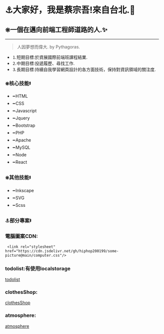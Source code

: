# &#9875;大家好，我是蔡宗吾!來自台北.&#127756;
## &#9096;一個在邁向前端工程師道路的人.&#10024;
---
 > 人因夢想而偉大.   by Pythagoras.
- &#9352;短期目標:於資展國際前端班課程結業.
- &#9353;中期目標:投遞履歷、尋找工作.
- &#9354;長期目標:持續自我學習網頁設計的各方面技術，保持對資訊領域的關注度.

### &#9096;核心技能&#11133;
- &#11132;HTML
- &#11132;CSS
- &#11132;Javascript
- &#11132;Jquery
- &#11132;Bootstrap
- &#11132;PHP
- &#11132;Apache
- &#11132;MySQL
- &#11132;Node
- &#11132;React

### &#9096;其他技能&#11133;
- &#11132;Inkscape
- &#11132;SVG
- &#11132;Scss

### &#9875;部分專案&#11133;
### 電腦圖案CDN: 
     <link rel="stylesheet" href="https://cdn.jsdelivr.net/gh/hiphop200199/some-picture@main/computer.css"/>
### todolist:有使用localstorage
[todolist](https://hiphop200199.github.io/my-to-do-list/)
### clothesShop:
[clothesShop](https://hiphop200199.github.io/my-clothes-shop/)
### atmosphere:
[atmosphere](https://hiphop200199.github.io/atmosphere/)



